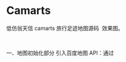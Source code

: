 # Camarts
低仿翁天信 camarts 旅行足迹地图源码
​
效果图。

​​

一、地图初始化部分
引入百度地图 API：通过<script>标签引入百度地图的 API 脚本，这是使用百度地图相关功能的基础，确保能正常调用百度地图的各类接口和对象。
【自己注册一个百度的API 注册地址：控制台 | 百度地图开放平台】

记得要修改成自己申请的。
创建地图实例并设置基本属性：
使用new BMapGL.Map("map")创建一个地图实例，并挂载到页面中id为map的div元素上。
设置了初始的中心点坐标为大致中国中心位置（经度108，纬度34），并设置了一个初始的缩放级别5，当然这个缩放级别和中心点都可以根据实际想要展示的效果进行调整优化，使其一开始就能较好地展示包含所有足迹位置的地图范围。
启用了鼠标滚轮缩放功能，方便用户对地图进行缩放操作查看不同细节程度的地图内容。
二、足迹标记添加部分
定义足迹位置数据：创建了一个名为markersData的数组，里面的每个元素都是一个对象，对象包含了足迹位置的经纬度信息（格式与原代码中对应，但注意经纬度顺序在百度地图里是先经度后纬度）以及对应的城市名称，这和原jVectorMap库中配置足迹标记的数据结构类似，便于后续遍历添加标记操作。
遍历添加标记及交互逻辑：
使用forEach方法遍历markersData数组，对于每个元素：
根据经纬度信息创建对应的BMapGL.Point坐标点对象，然后通过new BMapGL.Marker基于该坐标点创建一个标记，并添加到地图上（map.addOverlay(marker)），这样就在地图上展示出了相应的足迹位置标记。
为每个标记添加点击事件监听，当点击标记时，创建一个BMapGL.InfoWindow信息窗口，窗口内容为对应的城市名称，然后通过map.openInfoWindow(infoWindow, point)在点击的标记位置弹出显示城市名称的信息窗口，实现了类似原代码中点击标记查看对应地点信息的交互效果。
